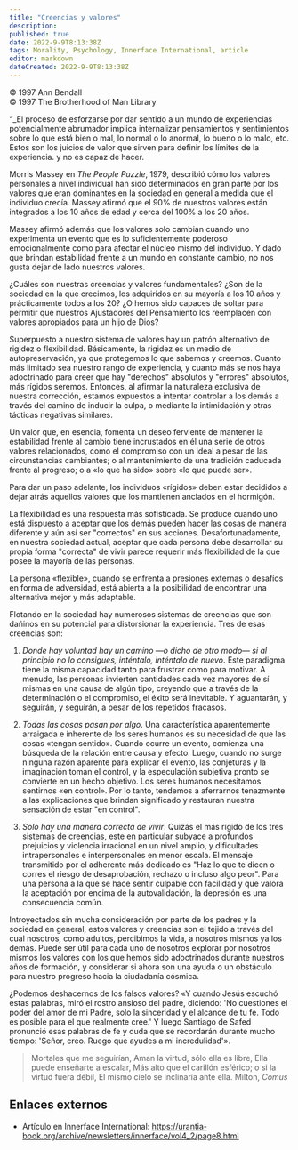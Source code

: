 ```yaml
---
title: "Creencias y valores"
description: 
published: true
date: 2022-9-9T8:13:38Z
tags: Morality, Psychology, Innerface International, article
editor: markdown
dateCreated: 2022-9-9T8:13:38Z
---
```


<p class="v-card v-sheet theme--light grey lighten-3 px-2">© 1997 Ann Bendall<br>© 1997 The Brotherhood of Man Library</p>

“_El proceso de esforzarse por dar sentido a un mundo de experiencias potencialmente abrumador implica internalizar pensamientos y sentimientos sobre lo que está bien o mal, lo normal o lo anormal, lo bueno o lo malo, etc. Estos son los juicios de valor que sirven para definir los límites de la experiencia. y no es capaz de hacer.

Morris Massey en _The People Puzzle_, 1979, describió cómo los valores personales a nivel individual han sido determinados en gran parte por los valores que eran dominantes en la sociedad en general a medida que el individuo crecía. Massey afirmó que el 90% de nuestros valores están integrados a los 10 años de edad y cerca del 100% a los 20 años.

Massey afirmó además que los valores solo cambian cuando uno experimenta un evento que es lo suficientemente poderoso emocionalmente como para afectar el núcleo mismo del individuo. Y dado que brindan estabilidad frente a un mundo en constante cambio, no nos gusta dejar de lado nuestros valores.

¿Cuáles son nuestras creencias y valores fundamentales? ¿Son de la sociedad en la que crecimos, los adquiridos en su mayoría a los 10 años y prácticamente todos a los 20? ¿O hemos sido capaces de soltar para permitir que nuestros Ajustadores del Pensamiento los reemplacen con valores apropiados para un hijo de Dios?

Superpuesto a nuestro sistema de valores hay un patrón alternativo de rigidez o flexibilidad. Básicamente, la rigidez es un medio de autopreservación, ya que protegemos lo que sabemos y creemos. Cuanto más limitado sea nuestro rango de experiencia, y cuanto más se nos haya adoctrinado para creer que hay "derechos" absolutos y "errores" absolutos, más rígidos seremos. Entonces, al afirmar la naturaleza exclusiva de nuestra corrección, estamos expuestos a intentar controlar a los demás a través del camino de inducir la culpa, o mediante la intimidación y otras tácticas negativas similares.

Un valor que, en esencia, fomenta un deseo ferviente de mantener la estabilidad frente al cambio tiene incrustados en él una serie de otros valores relacionados, como el compromiso con un ideal a pesar de las circunstancias cambiantes; o al mantenimiento de una tradición caducada frente al progreso; o a «lo que ha sido» sobre «lo que puede ser».

Para dar un paso adelante, los individuos «rígidos» deben estar decididos a dejar atrás aquellos valores que los mantienen anclados en el hormigón.

La flexibilidad es una respuesta más sofisticada. Se produce cuando uno está dispuesto a aceptar que los demás pueden hacer las cosas de manera diferente y aún así ser "correctos" en sus acciones. Desafortunadamente, en nuestra sociedad actual, aceptar que cada persona debe desarrollar su propia forma "correcta" de vivir parece requerir más flexibilidad de la que posee la mayoría de las personas.

La persona «flexible», cuando se enfrenta a presiones externas o desafíos en forma de adversidad, está abierta a la posibilidad de encontrar una alternativa mejor y más adaptable.

Flotando en la sociedad hay numerosos sistemas de creencias que son dañinos en su potencial para distorsionar la experiencia. Tres de esas creencias son:

1. _Donde hay voluntad hay un camino —o dicho de otro modo— si al principio no lo consigues, inténtalo, inténtalo de nuevo_. Este paradigma tiene la misma capacidad tanto para frustrar como para motivar. A menudo, las personas invierten cantidades cada vez mayores de sí mismas en una causa de algún tipo, creyendo que a través de la determinación o el compromiso, el éxito será inevitable. Y aguantarán, y seguirán, y seguirán, a pesar de los repetidos fracasos.

2. _Todas las cosas pasan por algo_. Una característica aparentemente arraigada e inherente de los seres humanos es su necesidad de que las cosas «tengan sentido». Cuando ocurre un evento, comienza una búsqueda de la relación entre causa y efecto. Luego, cuando no surge ninguna razón aparente para explicar el evento, las conjeturas y la imaginación toman el control, y la especulación subjetiva pronto se convierte en un hecho objetivo. Los seres humanos necesitamos sentirnos «en control». Por lo tanto, tendemos a aferrarnos tenazmente a las explicaciones que brindan significado y restauran nuestra sensación de estar "en control".

3. _Solo hay una manera correcta de vivir_. Quizás el más rígido de los tres sistemas de creencias, este en particular subyace a profundos prejuicios y violencia irracional en un nivel amplio, y dificultades intrapersonales e interpersonales en menor escala. El mensaje transmitido por el adherente más dedicado es "Haz lo que te dicen o corres el riesgo de desaprobación, rechazo o incluso algo peor". Para una persona a la que se hace sentir culpable con facilidad y que valora la aceptación por encima de la autovalidación, la depresión es una consecuencia común.

Introyectados sin mucha consideración por parte de los padres y la sociedad en general, estos valores y creencias son el tejido a través del cual nosotros, como adultos, percibimos la vida, a nosotros mismos ya los demás. Puede ser útil para cada uno de nosotros explorar por nosotros mismos los valores con los que hemos sido adoctrinados durante nuestros años de formación, y considerar si ahora son una ayuda o un obstáculo para nuestro progreso hacia la ciudadanía cósmica.

¿Podemos deshacernos de los falsos valores? «Y cuando Jesús escuchó estas palabras, miró el rostro ansioso del padre, diciendo: 'No cuestiones el poder del amor de mi Padre, solo la sinceridad y el alcance de tu fe. Todo es posible para el que realmente cree.' Y luego Santiago de Safed pronunció esas palabras de fe y duda que se recordarán durante mucho tiempo: 'Señor, creo. Ruego que ayudes a mi incredulidad'».

> Mortales que me seguirían,
> Aman la virtud, sólo ella es libre,
> Ella puede enseñarte a escalar,
> Más alto que el carillón esférico;
> o si la virtud fuera débil,
> El mismo cielo se inclinaría ante ella.
> Milton, _Comus_

## Enlaces externos

- Artículo en Innerface International: https://urantia-book.org/archive/newsletters/innerface/vol4_2/page8.html


